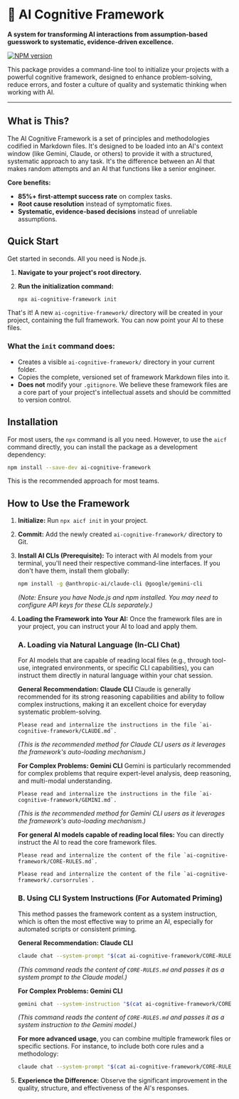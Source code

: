 # 🧠 AI Cognitive Framework

**A system for transforming AI interactions from assumption-based guesswork to systematic, evidence-driven excellence.**

[![NPM version](https://img.shields.io/npm/v/ai-cognitive-framework.svg)](https://www.npmjs.com/package/ai-cognitive-framework)

This package provides a command-line tool to initialize your projects with a powerful cognitive framework, designed to enhance problem-solving, reduce errors, and foster a culture of quality and systematic thinking when working with AI.

---

## What is This?

The AI Cognitive Framework is a set of principles and methodologies codified in Markdown files. It's designed to be loaded into an AI's context window (like Gemini, Claude, or others) to provide it with a structured, systematic approach to any task. It's the difference between an AI that makes random attempts and an AI that functions like a senior engineer.

**Core benefits:**
- **85%+ first-attempt success rate** on complex tasks.
- **Root cause resolution** instead of symptomatic fixes.
- **Systematic, evidence-based decisions** instead of unreliable assumptions.

## Quick Start

Get started in seconds. All you need is Node.js.

1.  **Navigate to your project's root directory.**

2.  **Run the initialization command:**

    ```bash
    npx ai-cognitive-framework init
    ```

That's it! A new `ai-cognitive-framework/` directory will be created in your project, containing the full framework. You can now point your AI to these files.

### What the `init` command does:

- Creates a visible `ai-cognitive-framework/` directory in your current folder.
- Copies the complete, versioned set of framework Markdown files into it.
- **Does not** modify your `.gitignore`. We believe these framework files are a core part of your project's intellectual assets and should be committed to version control.

## Installation

For most users, the `npx` command is all you need. However, to use the `aicf` command directly, you can install the package as a development dependency:

```bash
npm install --save-dev ai-cognitive-framework
```

This is the recommended approach for most teams.

## How to Use the Framework

1.  **Initialize:** Run `npx aicf init` in your project.
2.  **Commit:** Add the newly created `ai-cognitive-framework/` directory to Git.
3.  **Install AI CLIs (Prerequisite):**
    To interact with AI models from your terminal, you'll need their respective command-line interfaces. If you don't have them, install them globally:
    ```bash
    npm install -g @anthropic-ai/claude-cli @google/gemini-cli
    ```
    *(Note: Ensure you have Node.js and npm installed. You may need to configure API keys for these CLIs separately.)*

4.  **Loading the Framework into Your AI:**
    Once the framework files are in your project, you can instruct your AI to load and apply them.

    ### A. Loading via Natural Language (In-CLI Chat)
    For AI models that are capable of reading local files (e.g., through tool-use, integrated environments, or specific CLI capabilities), you can instruct them directly in natural language within your chat session.

    **General Recommendation: Claude CLI**
    Claude is generally recommended for its strong reasoning capabilities and ability to follow complex instructions, making it an excellent choice for everyday systematic problem-solving.
    ```
    Please read and internalize the instructions in the file `ai-cognitive-framework/CLAUDE.md`.
    ```
    *(This is the recommended method for Claude CLI users as it leverages the framework's auto-loading mechanism.)*

    **For Complex Problems: Gemini CLI**
    Gemini is particularly recommended for complex problems that require expert-level analysis, deep reasoning, and multi-modal understanding.
    ```
    Please read and internalize the instructions in the file `ai-cognitive-framework/GEMINI.md`.
    ```
    *(This is the recommended method for Gemini CLI users as it leverages the framework's auto-loading mechanism.)*

    **For general AI models capable of reading local files:**
    You can directly instruct the AI to read the core framework files.
    ```
    Please read and internalize the content of the file `ai-cognitive-framework/CORE-RULES.md`.
    ```
    ```
    Please read and internalize the content of the file `ai-cognitive-framework/.cursorrules`.
    ```

    ### B. Using CLI System Instructions (For Automated Priming)
    This method passes the framework content as a system instruction, which is often the most effective way to prime an AI, especially for automated scripts or consistent priming.

    **General Recommendation: Claude CLI**
    ```bash
    claude chat --system-prompt "$(cat ai-cognitive-framework/CORE-RULES.md)" "Your specific prompt here."
    ```
    *(This command reads the content of `CORE-RULES.md` and passes it as a system prompt to the Claude model.)*

    **For Complex Problems: Gemini CLI**
    ```bash
    gemini chat --system-instruction "$(cat ai-cognitive-framework/CORE-RULES.md)" "Your specific prompt here."
    ```
    *(This command reads the content of `CORE-RULES.md` and passes it as a system instruction to the Gemini model.)*

    **For more advanced usage**, you can combine multiple framework files or specific sections. For instance, to include both core rules and a methodology:
    ```bash
    claude chat --system-prompt "$(cat ai-cognitive-framework/CORE-RULES.md) $(cat ai-cognitive-framework/METHODOLOGY.md)" "Your prompt."
    ```

5.  **Experience the Difference:** Observe the significant improvement in the quality, structure, and effectiveness of the AI's responses.
